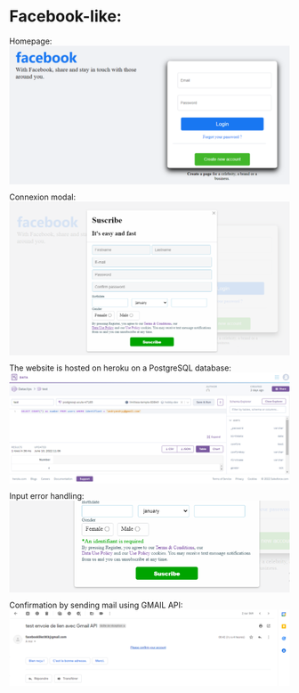 # Facebook-like:

Homepage:<br>
<img src="https://github.com/AndryMSI3/Facebook-like/blob/main/screenshot/Homepage.png" align=center>

Connexion modal:<br>
<img src="https://github.com/AndryMSI3/Facebook-like/blob/main/screenshot/Login.png" align=center>

The website is hosted on heroku on a PostgreSQL database:<br>
<img src="https://github.com/AndryMSI3/Facebook-like/blob/main/screenshot/Heroku.png" align=center>

Input error handling:<br>
<img src="https://github.com/AndryMSI3/Facebook-like/blob/main/screenshot/Error%20handling.png" align=center>

Confirmation by sending mail using GMAIL API:<br>
<img src="https://github.com/AndryMSI3/Facebook-like/blob/main/screenshot/Gmail.png" align=center>
